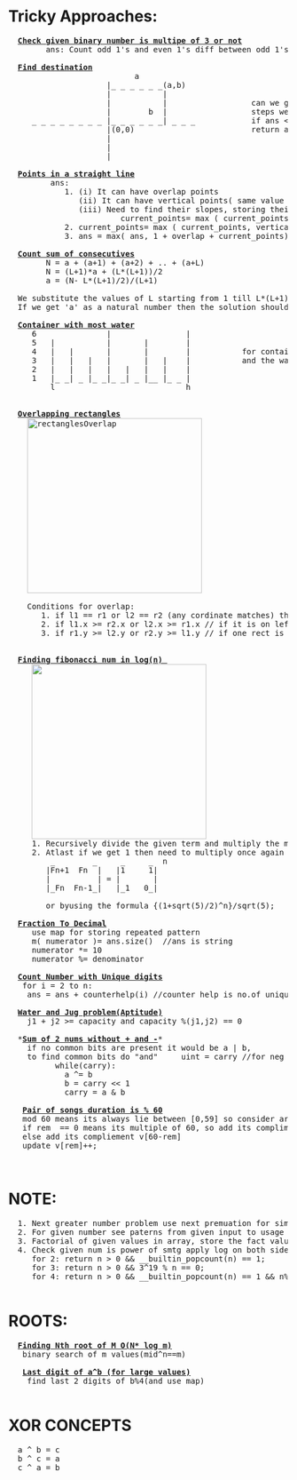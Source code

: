 # Tricky Approaches:
  <pre>
  <b><a href="https://github.com/teja963/DSA_All_Models/blob/master/mathematical/14.%20Check%20binary%20is%20multiple%20of%203.cpp">Check given binary number is multipe of 3 or not</a></b>
        ans: Count odd 1's and even 1's diff between odd 1's and even 1's is multiple of 3
        
  <b><a href="https://github.com/teja963/DSA_All_Models/blob/master/mathematical/16.%20Final%20destination.cpp">Find destination</a></b>
                           a
                     |_ _ _ _ _ _(a,b)
                     |           |
                     |           |                  can we go (a,b) in x steps, so it need to go a+b steps min to reach, find extra
                     |        b  |                  steps we need to maintain ans= x- abs(a)-abs(b)
     _ _ _ _ _ _ _ _ |_ _ _ _ _ _| _ _ _            if ans < 0: it can't reach  //means less than min steps
                     |(0,0)                         return ans % 2 == 0  , if extra steps is even then we can reach //last logic
                     |
                     |
                     |
  
  <b><a href="https://github.com/teja963/DSA_All_Models/blob/master/mathematical/17.%20Points%20in%20st%20line.cpp">Points in a straight line</a></b>
         ans: 
            1. (i) It can have overlap points
               (ii) It can have vertical points( same value of x)
               (iii) Need to find their slopes, storing their slope using map
                        current_points= max ( current_points, m[y/x])
            2. current_points= max ( current_points, vertical_points)
            3. ans = max( ans, 1 + overlap + current_points) then clear the map use again
            
  <b><a href="https://github.com/teja963/DSA_All_Models/blob/master/mathematical/20.%20Count%20sum%20of%20consecutives.cpp">Count sum of consecutives</a></b>
        N = a + (a+1) + (a+2) + .. + (a+L) 
        N = (L+1)*a + (L*(L+1))/2 
        a = (N- L*(L+1)/2)/(L+1) 

  We substitute the values of L starting from 1 till L*(L+1)/2 < N 
  If we get 'a' as a natural number then the solution should be counted.
  
  <b><a href="https://github.com/teja963/DSA_All_Models/blob/master/mathematical/7.%20Container%20most%20water.cpp">Container with most water</a></b>
     6               |                |
     5   |           |       |        |
     4   |   |       |       |        |           for container two end points l and h 
     3   |   |   |   |       |   |    |           and the water stored in it is: min (a[l],a[h])*(h-l)
     2   |   |   |   |   |   |   |    |            
     1   |_ _| _ |_ _|_ _| _ |__ |_ _ |
         l                            h
     

  <b><a href="https://github.com/teja963/DSA_All_Models/blob/master/mathematical/9.%20Overlapping%20rectangles.cpp">Overlapping rectangles</a></b>
    <img width="315" align="center" alt="rectanglesOverlap" src="https://user-images.githubusercontent.com/69209797/137142430-6a4ba481-20e6-4a05-b49a-9c6518a8a89d.png">

    Conditions for overlap:
       1. if l1 == r1 or l2 == r2 (any cordinate matches) the line can't have +ve overlap
       2. if l1.x >= r2.x or l2.x >= r1.x // if it is on left side
       3. if r1.y >= l2.y or r2.y >= l1.y // if one rect is above other
       

  <b><a href="https://github.com/teja963/DSA_All_Models/blob/master/Mathematical/25.%20Cows%20of%20foo%20land.cpp">Finding fibonacci num in log(n) </a></b>
     <img width="315" align="center" src="https://github.com/teja963/DSA_All_Models/blob/master/Mathematical/images/fibonacci.png">
     1. Recursively divide the given term and multiply the matrix untill we get 1 for n //n/2
     2. Atlast if we get 1 then need to multiply once again and return the term
         _        _     _     _  n
        |Fn+1  Fn  |   |1     1|
        |          | = |       |             
        |_Fn  Fn-1_|   |_1   0_|
        
        or byusing the formula {(1+sqrt(5)/2)^n}/sqrt(5);
        
  <b><a href="https://github.com/teja963/DSA-and-MYSQL/blob/master/Mathematical/29.%20Fraction%20to%20recurring%20decimal.cpp">Fraction To Decimal</a></b>
     use map for storing repeated pattern
     m( numerator )= ans.size()  //ans is string
     numerator *= 10
     numerator %= denominator
     
  <b><a href="https://github.com/teja963/DSA-and-MYSQL/blob/master/Mathematical/30.%20Count%20Number%20with%20Unique%20Digits.cpp">Count Number with Unique digits</a></b>
   for i = 2 to n:
    ans = ans + counterhelp(i) //counter help is no.of unique nums are possible approach with i digits
    
  <b><a href="https://github.com/teja963/DSA-and-MYSQL/blob/master/Mathematical/31.%20Water%20and%20Jug%20Problem.cpp">Water and Jug problem(Aptitude)</a></b>
    j1 + j2 >= capacity and capacity %(j1,j2) == 0
    
  *<b><a href="https://github.com/teja963/DSA-and-MYSQL/blob/master/Mathematical/32.%20Sum%20of%202%20integers%20without%20%2B%20and%20-.cpp">Sum of 2 nums without + and -</a></b>*
    if no common bits are present it would be a | b,
    to find common bits do "and"     uint = carry //for neg nums
		  while(carry):
		    a ^= b
		    b = carry << 1
		    carry = a & b
		    
   <b><a href="https://github.com/teja963/DSA-and-MYSQL/blob/master/Mathematical/33.%20Pair%20of%20Songs%20with%20duration%20divisible%20by%2060.cpp">Pair of songs duration is % 60</a></b>
   mod 60 means its always lie between [0,59] so consider array
   if rem  == 0 means its multiple of 60, so add its compliment v[0]  //because we need to count only once
   else add its compliement v[60-rem]
   update v[rem]++;   
         
  </pre>
# NOTE:
  <pre>
  1. Next greater number problem use next premuation for simple approach
  2. For given number see paterns from given input to usage of dp or fibonacci series
  3. Factorial of given values in array, store the fact values by providing size of max limit <b>O(max(array)+ N)</b>
  4. Check given num is power of smtg apply log on both sides get condition to check
     for 2: return n > 0 && __builtin_popcount(n) == 1;
     for 3: return n > 0 && 3^19 % n == 0;
     for 4: return n > 0 && __builtin_popcount(n) == 1 && n%10 == (1 || 4 || 6);
  </pre>
# ROOTS:
  <pre>
  <b><a href="https://github.com/teja963/DSA_All_Models/blob/master/Mathematical/1.%20finding%20nth%20root%20of%20M%20in%20nlog%20m.cpp">Finding Nth root of M O(N* log m)</a></b>
   binary search of m values(mid^n==m)
   
   <b><a href="https://github.com/teja963/DSA-and-MYSQL/blob/master/Mathematical/28.Last%20digit%20of%20a%20pow%20b.cpp">Last digit of a^b (for large values)</a></b>
    find last 2 digits of b%4(and use map) 
  </pre>     
# XOR CONCEPTS
  <pre>
  a ^ b = c
  b ^ c = a
  c ^ a = b
  </pre>
